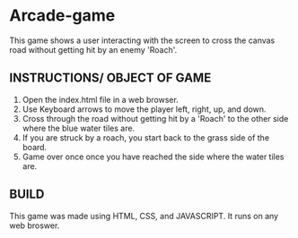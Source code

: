 # Arcade-game
This game shows a user interacting with the screen to cross the canvas road without getting hit by an enemy 'Roach'.

## INSTRUCTIONS/ OBJECT OF GAME
1. Open the index.html file in a web browser.
2. Use Keyboard arrows to move the player left, right, up, and down.
3. Cross through the road without getting hit by a 'Roach' to the other side where the blue water tiles are.
4. If you are struck by a roach, you start back to the grass side of the board.
5. Game over once once you have reached the side where the water tiles are.

## BUILD
This game was made using HTML, CSS, and JAVASCRIPT. It runs on any web broswer.
